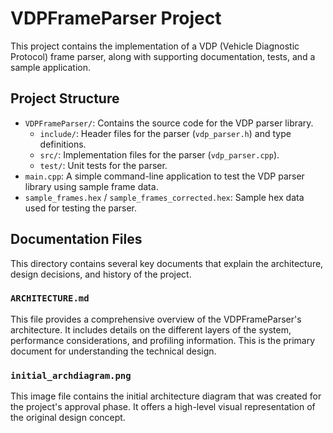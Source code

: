# VDPFrameParser Project

This project contains the implementation of a VDP (Vehicle Diagnostic Protocol) frame parser, along with supporting documentation, tests, and a sample application.

## Project Structure

- `VDPFrameParser/`: Contains the source code for the VDP parser library.
  - `include/`: Header files for the parser (`vdp_parser.h`) and type definitions.
  - `src/`: Implementation files for the parser (`vdp_parser.cpp`).
  - `test/`: Unit tests for the parser.
- `main.cpp`: A simple command-line application to test the VDP parser library using sample frame data.
- `sample_frames.hex` / `sample_frames_corrected.hex`: Sample hex data used for testing the parser.

## Documentation Files

This directory contains several key documents that explain the architecture, design decisions, and history of the project.

### `ARCHITECTURE.md`
This file provides a comprehensive overview of the VDPFrameParser's architecture. It includes details on the different layers of the system, performance considerations, and profiling information. This is the primary document for understanding the technical design.

### `initial_archdiagram.png`
This image file contains the initial architecture diagram that was created for the project's approval phase. It offers a high-level visual representation of the original design concept.
